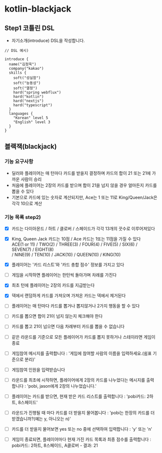 # kotlin-blackjack

## Step1 코틀린 DSL

- 자기소개(introduce) DSL을 작성합니다.
```
// DSL 예시)

introduce {
  name("김정욱")
  company("kakao")
  skills {
    soft("성실함")
    soft("능동성")
    soft("열정")
    hard("spring webflux")
    hard("kotlin")
    hard("nextjs")
    hard("typescript")
  }
  languages {
    "Korean" level 5
    "English" level 3
  }
}
```


## 블랙잭(blackjack)

### 기능 요구사항
 - 딜러와 플레이어는 매 턴마다 카드를 받을지 결정하며 카드의 합이 21 또는 21에 가까운 사람이 승리
 - 처음에 플레이어는 2장의 카드를 받으며 합이 21을 넘지 않을 경우 얼마든지 카드를 뽑을 수 있다
 - 기본으로 카드에 있는 숫자로 계산되지만, Ace는 1 또는 11로 King/Queen/Jack은 각각 10으로 계산


### 기능 목록 step2)
 - [x] 카드는 다이아몬드 / 하트 / 클로버 / 스페이드가 각각 13개의 끗수로 이루어져있다
 - [x] King, Queen Jack 카드는 10점 / Ace 카드는 1또는 11점을 가질 수 있다 <br />
    ACE(1 or 11) / TWO(2) / THREE(3) / FOUR(4) / FIVE(5) / SIX(6) / SEVEN(7) / EIGHT(8) <br /> 
    / NINE(9) / TEN(10) / JACK(10) / QUEEN(10) / KING(10)

 - [x] 플레이어는 '카드 리스트'와 '카드 총합 점수' 정보를 가지고 있다
 - [ ] 게임을 시작하면 플레이어는 한턴씩 돌아가며 차례를 가진다
 - [x] 최초 턴에 플레이어는 2장의 카드를 지급받는다
 - [x] 덱에서 랜덤하게 카드를 가져오며 가져온 카드는 덱에서 제거된다
 - [ ] 플레이어는 매 턴마다 카드를 뽑거나 뽑지않거나 2가지 행동을 할 수 있다
 - [ ] 카드를 뽑으면 합이 21이 넘지 않는지 체크해야 한다
 - [ ] 카드를 뽑고 21이 넘으면 다음 차례부터 카드를 뽑을 수 없습니다
 - [ ] 같은 라운드를 기준으로 모든 플레이어가 카드를 뽑지 못하거나 스테이라면 게임이 종료

 - [ ] 게임참여 메시지를 출력합니다 : '게임에 참여할 사람의 이름을 입력하세요.(쉼표 기준으로 분리)'
 - [ ] 게임참여 인원을 입력받습니다

 - [ ] 라운드를 최초에 시작하면, 플레이어에게 2장의 카드를 나누었다는 메시지를 출력합니다 : 'pobi, jason에게 2장의 나누었습니다.'
 - [ ] 플레이어는 카드를 받으면, 현재 받은 카드 리스트를 출력합니다 : 'pobi카드: 2하트, 8스페이드'

 - [ ] 라운드가 진행될 때 마다 카드를 더 받을지 물어봅니다 : 'pobi는 한장의 카드를 더 받겠습니까?(예는 y, 아니오는 n)'
 - [ ] 카드를 더 받을지 물어보면 yes 또는 no 중에 선택하여 입력합니다 : 'y' 또는 'n'

 - [ ] 게임이 종료되면, 플레이어마다 현재 가진 카드 목록과 최종 점수를 출력합니다 : pobi카드: 2하트, 8스페이드, A클로버 - 결과: 21




